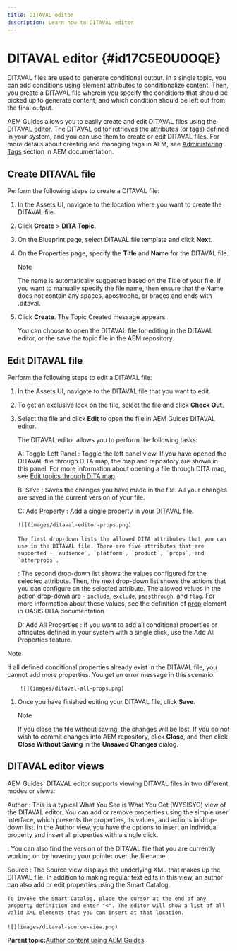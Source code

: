 ```yaml
---
title: DITAVAL editor
description: Learn how to DITAVAL editor
---
```


# DITAVAL editor {#id17C5E0U0OQE}

DITAVAL files are used to generate conditional output. In a single topic, you can add conditions using element attributes to conditionalize content. Then, you create a DITAVAL file wherein you specify the conditions that should be picked up to generate content, and which condition should be left out from the final output.

AEM Guides allows you to easily create and edit DITAVAL files using the DITAVAL editor. The DITAVAL editor retrieves the attributes \(or tags\) defined in your system, and you can use them to create or edit DITAVAL files. For more details about creating and managing tags in AEM, see [Administering Tags](https://experienceleague.adobe.com/docs/experience-manager-cloud-service/sites/authoring/features/tags.html?lang=en) section in AEM documentation.

## Create DITAVAL file 

Perform the following steps to create a DITAVAL file:

1.  In the Assets UI, navigate to the location where you want to create the DITAVAL file.

1.  Click **Create** \> **DITA Topic**.

1.  On the Blueprint page, select DITAVAL file template and click **Next**.

1.  On the Properties page, specify the **Title** and **Name** for the DITAVAL file.

    >[!NOTE]
    >
    > The name is automatically suggested based on the Title of your file. If you want to manually specify the file name, then ensure that the Name does not contain any spaces, apostrophe, or braces and ends with .ditaval.

1.  Click **Create**. The Topic Created message appears.

    You can choose to open the DITAVAL file for editing in the DITAVAL editor, or the save the topic file in the AEM repository.


## Edit DITAVAL file 

Perform the following steps to edit a DITAVAL file:

1.  In the Assets UI, navigate to the DITAVAL file that you want to edit.

1.  To get an exclusive lock on the file, select the file and click **Check Out**.

1.  Select the file and click **Edit** to open the file in AEM Guides DITAVAL editor.

    The DITAVAL editor allows you to perform the following tasks:

    A: Toggle Left Panel
    :   Toggle the left panel view. If you have opened the DITAVAL file through DITA map, the map and repository are shown in this panel. For more information about opening a file through DITA map, see [Edit topics through DITA map](map-editor-advanced-map-editor.md#id17ACJ0F0FHS).

    B: Save
    :   Saves the changes you have made in the file. All your changes are saved in the current version of your file.

    C: Add Property
    :   Add a single property in your DITAVAL file.

        ![](images/ditaval-editor-props.png)

        The first drop-down lists the allowed DITA attributes that you can use in the DITAVAL file. There are five attributes that are supported - `audience`, `platform`, `product`, `props`, and `otherprops`.

    :   The second drop-down list shows the values configured for the selected attribute. Then, the next drop-down list shows the actions that you can configure on the selected attribute. The allowed values in the action drop-down are - `include`, `exclude`, `passthrough`, and `flag`. For more information about these values, see the definition of [prop](http://docs.oasis-open.org/dita/dita/v1.3/errata01/os/complete/part3-all-inclusive/langRef/ditaval/ditaval-prop.md#ditaval-prop) element in OASIS DITA documentation

    D: Add All Properties
    :   If you want to add all conditional properties or attributes defined in your system with a single click, use the Add All Properties feature.

>[!NOTE]
>
> If all defined conditional properties already exist in the DITAVAL file, you cannot add more properties. You get an error message in this scenario.

        ![](images/ditaval-all-props.png)

1.  Once you have finished editing your DITAVAL file, click **Save**.

    >[!NOTE]
    >
    > If you close the file without saving, the changes will be lost. If you do not wish to commit changes into AEM repository, click **Close**, and then click **Close Without Saving** in the **Unsaved Changes** dialog.


## DITAVAL editor views 

AEM Guides' DITAVAL editor supports viewing DITAVAL files in two different modes or views:

Author
:   This is a typical What You See is What You Get \(WYSISYG\) view of the DITAVAL editor. You can add or remove properties using the simple user interface, which presents the properties, its values, and actions in drop-down list. In the Author view, you have the options to insert an individual property and insert all properties with a single click.

:   You can also find the version of the DITAVAL file that you are currently working on by hovering your pointer over the filename.

Source
:   The Source view displays the underlying XML that makes up the DITAVAL file. In addition to making regular text edits in this view, an author can also add or edit properties using the Smart Catalog.

    To invoke the Smart Catalog, place the cursor at the end of any property definition and enter "<". The editor will show a list of all valid XML elements that you can insert at that location.

    ![](images/ditaval-source-view.png)

**Parent topic:**[Author content using AEM Guides](authoring-content-xml-doc.md)

